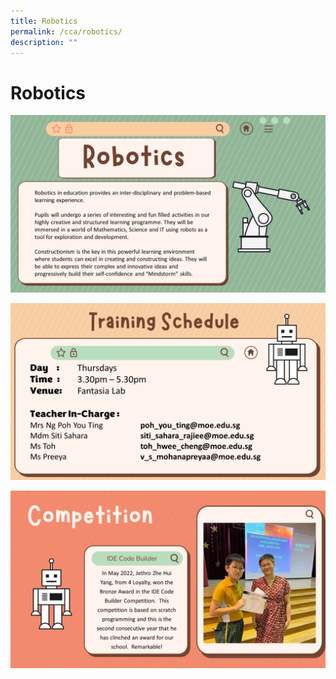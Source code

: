 ```yaml
---
title: Robotics
permalink: /cca/robotics/
description: ""
---
```

# Robotics

![](/images/Departments/PE,%20CCA%20and%20Aesthetics/Cca/Robotics/Slide1%20(5).jpg)

![](/images/Departments/PE,%20CCA%20and%20Aesthetics/Cca/Robotics/Slide2%20(5).jpg)

![](/images/Departments/PE,%20CCA%20and%20Aesthetics/Cca/Robotics/Slide4%20(5).jpg)

